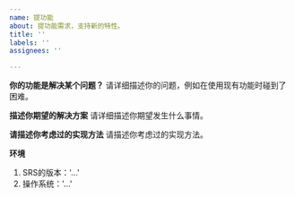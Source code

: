 ```yaml
---
name: 提功能
about: 提功能需求，支持新的特性。
title: ''
labels: ''
assignees: ''

---
```


**你的功能是解决某个问题？**
请详细描述你的问题，例如在使用现有功能时碰到了困难。

**描述你期望的解决方案**
请详细描述你期望发生什么事情。

**请描述你考虑过的实现方法**
请描述你考虑过的实现方法。

**环境**
1. SRS的版本：'...'
1. 操作系统：'...'
